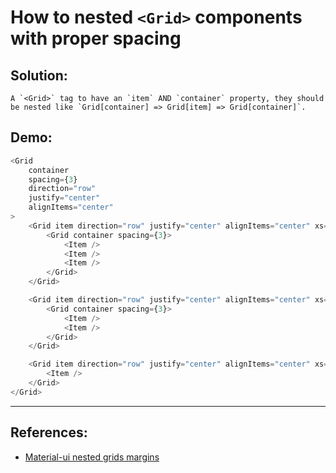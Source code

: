 # How to nested `<Grid>` components with proper spacing

## Solution:

    A `<Grid>` tag to have an `item` AND `container` property, they should be nested like `Grid[container] => Grid[item] => Grid[container]`.

## Demo:

```javascript
<Grid
	container
	spacing={3}
	direction="row"
	justify="center"
	alignItems="center"
>
	<Grid item direction="row" justify="center" alignItems="center" xs={8}>
		<Grid container spacing={3}>
			<Item />
			<Item />
			<Item />
		</Grid>
	</Grid>

	<Grid item direction="row" justify="center" alignItems="center" xs={4}>
		<Grid container spacing={3}>
			<Item />
			<Item />
		</Grid>
	</Grid>

	<Grid item direction="row" justify="center" alignItems="center" xs={12}>
		<Item />
	</Grid>
</Grid>
```

---

## References:

- [Material-ui nested grids margins](https://stackoverflow.com/questions/59992924/material-ui-nested-grids-margins)
